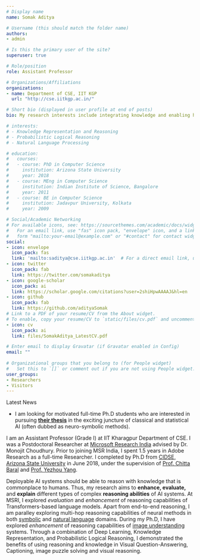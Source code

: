 ```yaml
---
# Display name
name: Somak Aditya

# Username (this should match the folder name)
authors:
- admin

# Is this the primary user of the site?
superuser: true

# Role/position
role: Assistant Professor

# Organizations/Affiliations
organizations:
- name: Department of CSE, IIT KGP
  url: "http://cse.iitkgp.ac.in/"

# Short bio (displayed in user profile at end of posts)
bio: My research interests include integrating knowledge and enabling higher-order reasoning in AI.

# interests:
# - Knowledge Representation and Reasoning
# - Probabilistic Logical Reasoning
# - Natural Language Processing

# education:
#   courses:
#   - course: PhD in Computer Science
#     institution: Arizona State University
#     year: 2018
#   - course: MEng in Computer Science
#     institution: Indian Institute of Science, Bangalore
#     year: 2011
#   - course: BE in Computer Science
#     institution: Jadavpur University, Kolkata
#     year: 2009

# Social/Academic Networking
# For available icons, see: https://sourcethemes.com/academic/docs/widgets/#icons
#   For an email link, use "fas" icon pack, "envelope" icon, and a link in the
#   form "mailto:your-email@example.com" or "#contact" for contact widget.
social:
- icon: envelope
  icon_pack: fas
  link: 'mailto:saditya@cse.iitkgp.ac.in'  # For a direct email link, use "mailto:test@example.org".
- icon: twitter
  icon_pack: fab
  link: https://twitter.com/somakaditya
- icon: google-scholar
  icon_pack: ai
  link: https://scholar.google.com/citations?user=2shiHpwAAAAJ&hl=en
- icon: github
  icon_pack: fab
  link: https://github.com/adityaSomak
# Link to a PDF of your resume/CV from the About widget.
# To enable, copy your resume/CV to `static/files/cv.pdf` and uncomment the lines below.  
- icon: cv
  icon_pack: ai
  link: files/SomakAditya_LatestCV.pdf

# Enter email to display Gravatar (if Gravatar enabled in Config)
email: ""
  
# Organizational groups that you belong to (for People widget)
#   Set this to `[]` or comment out if you are not using People widget.  
user_groups:
- Researchers
- Visitors
---
```

<!-- <div class="info">
I am looking for motivated full-time Ph.D students who are interested in pursuing <b><u>their thesis</u></b> in the exciting juncture of classical and statistical AI (often dubbed as neuro-symbolic methods). 
</div> -->
<div id="tickr-box">
<div class="tickr-title">Latest News</div>
<div id="tickr-scroll">
  <ul>
	<li>I am looking for motivated full-time Ph.D students who are interested in pursuing <b><u>their thesis</u></b> in the exciting juncture of classical and statistical AI (often dubbed as neuro-symbolic methods). </li>
  </ul>
</div>
</div>

<!-- <span style="color: red">!!! Major Update: I have joined IIT Kharagpur CSE as an Assistant Professor on November 2021. I am looking for motivated Ph.D, MTech, and BTech students. !!!</span> <br/> -->
I am an Assistant Professor (Grade I) at IIT Kharagpur Department of CSE. I was a Postdoctoral Researcher at [Microsoft Research India](https://www.microsoft.com/en-us/research/lab/microsoft-research-india/) advised by Dr. Monojit Choudhury. Prior to joining MSR India, I spent 1.5 years in Adobe Research as a full-time Researcher. I completed by Ph.D from [CIDSE, Arizona State University](http://cidse.engineering.asu.edu/) in June 2018, under the supervision of [Prof. Chitta Baral](http://www.public.asu.edu/~cbaral/) and [Prof. Yezhou Yang](http://yezhouyang.engineering.asu.edu/). 

Deployable AI systems should be able to reason with knowledge that is commonplace to humans. Thus, my research aims to <b>enhance, evaluate,</b> and <b>explain</b> different types of complex <b>reasoning abilities</b> of AI systems. At MSRI, I explored *evaluation* and *enhancement* of reasoning capabilities of Transformers-based language models. Apart from end-to-end reasoning, I am paralley exploring multi-hop reasoning capabilities of neural methods in both [symbolic](https://adityasomak.github.io/project/symbolicmath/) and [natural language](https://adityasomak.github.io/project/nlp/) domains. During my Ph.D, I have explored *enhancement* of reasoning capabilities of [image understanding](https://adityasomak.github.io/project/pslvqa/) systems. Through a combination of Deep Learning, Knowledge Representation, and Probabilistic Logical Reasoning, I demonstrated the benefits of using reasoning and knowledge in Visual Question-Answering, Captioning, image puzzle solving and visual reasoning. 


<!-- My past work has been driven by two fundamental hypotheses: 1) knowledge and reasoning is fundamental to machine understanding (irrespective of the input modality), and 2) different types of reasoning may require different types of methods (deviating from *one-model-to-rule-them-all*). Lastly, to build deployable AI systems, interpretability and human-AI (extrinsic) trust is essential. In future, I would also explore how knowledge and reasoning plays a role in interpretable trusted AI systems. -->

<!-- my agenda in research is to devlop models that simultaneously learns from data, while being enriched by knowledge and capable of reasoning with such knowledge. 
Developing such models require three central considerations: *knowledge acquisition*, *representation* and *reasoning*. 
At MSRI and during my PhD, a fundamental observation was that, often an  equal measure of concentration is required for each application. -->

<!-- I completed my Ph.D. in Computer Science from [CIDSE, Arizona State University](http://cidse.engineering.asu.edu/). During my doctoral studies, 
Through a combination of Deep Learning, Knowledge Representation and Probabilistic Logical Reasoning; I demonstrated the benefits of using reasoning and knowledge in Visual Question-Answering (IJCAI, AAAI), Captioning (CVIU), image puzzle solving (UAI) and visual reasoning (WACV). -->
 
<!-- I completed my Masters (ME) in Computer Science from the [Indian Institute of Science, Bangalore](http://www.csa.iisc.ernet.in/) in 2011 with a concentration in 
Machine Learning under the supervision of [Prof. M Narasimha Murty](http://scholar.google.com/citations?user=VQZTmpcAAAAJ&hl=en) (Dean, Faculty of Engineering, IISc). 
I have done my Bachelors in CS from Jadavpur University in 2009. Prior to joining PhD, I worked as a developer in the Next-Generation Sequencing (NGS) team at Strand Life Sciences 
for nearly 2.5 years.  -->
